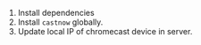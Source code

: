 
1. Install dependencies
2. Install `castnow` globally.
3. Update local IP of chromecast device in server.
